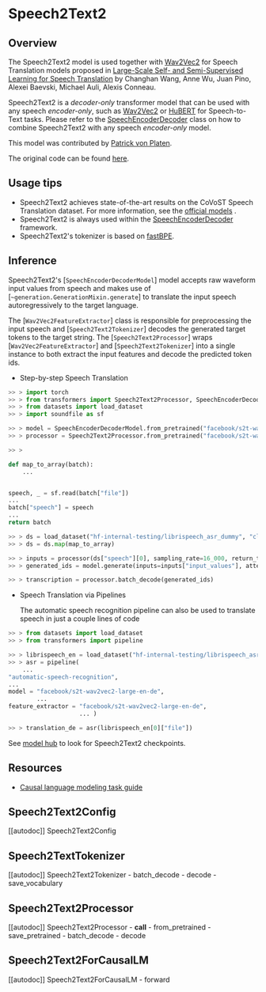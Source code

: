 <!--Copyright 2021 The HuggingFace Team. All rights reserved.

Licensed under the Apache License, Version 2.0 (the "License"); you may not use this file except in compliance with
the License. You may obtain a copy of the License at

http://www.apache.org/licenses/LICENSE-2.0

Unless required by applicable law or agreed to in writing, software distributed under the License is distributed on
an "AS IS" BASIS, WITHOUT WARRANTIES OR CONDITIONS OF ANY KIND, either express or implied. See the License for the
specific language governing permissions and limitations under the License.

⚠️ Note that this file is in Markdown but contain specific syntax for our doc-builder (similar to MDX) that may not be
rendered properly in your Markdown viewer.

-->

# Speech2Text2

## Overview

The Speech2Text2 model is used together with [Wav2Vec2](wav2vec2) for Speech Translation models proposed in
[Large-Scale Self- and Semi-Supervised Learning for Speech Translation](https://arxiv.org/abs/2104.06678) by
Changhan Wang, Anne Wu, Juan Pino, Alexei Baevski, Michael Auli, Alexis Conneau.

Speech2Text2 is a *decoder-only* transformer model that can be used with any speech *encoder-only*, such as
[Wav2Vec2](wav2vec2) or [HuBERT](hubert) for Speech-to-Text tasks. Please refer to the
[SpeechEncoderDecoder](speech-encoder-decoder) class on how to combine Speech2Text2 with any speech *encoder-only*
model.

This model was contributed by [Patrick von Platen](https://huggingface.co/patrickvonplaten).

The original code can be found [here](https://github.com/pytorch/fairseq/blob/1f7ef9ed1e1061f8c7f88f8b94c7186834398690/fairseq/models/wav2vec/wav2vec2_asr.py#L266).

## Usage tips

- Speech2Text2 achieves state-of-the-art results on the CoVoST Speech Translation dataset. For more information, see
  the [official models](https://huggingface.co/models?other=speech2text2) .
- Speech2Text2 is always used within the [SpeechEncoderDecoder](speech-encoder-decoder) framework.
- Speech2Text2's tokenizer is based on [fastBPE](https://github.com/glample/fastBPE).

## Inference

Speech2Text2's [`SpeechEncoderDecoderModel`] model accepts raw waveform input values from speech and
makes use of [`~generation.GenerationMixin.generate`] to translate the input speech
autoregressively to the target language.

The [`Wav2Vec2FeatureExtractor`] class is responsible for preprocessing the input speech and
[`Speech2Text2Tokenizer`] decodes the generated target tokens to the target string. The
[`Speech2Text2Processor`] wraps [`Wav2Vec2FeatureExtractor`] and
[`Speech2Text2Tokenizer`] into a single instance to both extract the input features and decode the
predicted token ids.

- Step-by-step Speech Translation

```python
>> > import torch
>> > from transformers import Speech2Text2Processor, SpeechEncoderDecoderModel
>> > from datasets import load_dataset
>> > import soundfile as sf

>> > model = SpeechEncoderDecoderModel.from_pretrained("facebook/s2t-wav2vec2-large-en-de")
>> > processor = Speech2Text2Processor.from_pretrained("facebook/s2t-wav2vec2-large-en-de")

>> >

def map_to_array(batch):
    ...


speech, _ = sf.read(batch["file"])
...
batch["speech"] = speech
...
return batch

>> > ds = load_dataset("hf-internal-testing/librispeech_asr_dummy", "clean", split="validation")
>> > ds = ds.map(map_to_array)

>> > inputs = processor(ds["speech"][0], sampling_rate=16_000, return_tensors="pt")
>> > generated_ids = model.generate(inputs=inputs["input_values"], attention_mask=inputs["attention_mask"])

>> > transcription = processor.batch_decode(generated_ids)
```

- Speech Translation via Pipelines

  The automatic speech recognition pipeline can also be used to translate speech in just a couple lines of code

```python
>> > from datasets import load_dataset
>> > from transformers import pipeline

>> > librispeech_en = load_dataset("hf-internal-testing/librispeech_asr_dummy", "clean", split="validation")
>> > asr = pipeline(
    ...
"automatic-speech-recognition",
...
model = "facebook/s2t-wav2vec2-large-en-de",
        ...
feature_extractor = "facebook/s2t-wav2vec2-large-en-de",
                    ... )

>> > translation_de = asr(librispeech_en[0]["file"])
```

See [model hub](https://huggingface.co/models?filter=speech2text2) to look for Speech2Text2 checkpoints.

## Resources

- [Causal language modeling task guide](../tasks/language_modeling)

## Speech2Text2Config

[[autodoc]] Speech2Text2Config

## Speech2TextTokenizer

[[autodoc]] Speech2Text2Tokenizer
    - batch_decode
    - decode
    - save_vocabulary

## Speech2Text2Processor

[[autodoc]] Speech2Text2Processor
    - __call__
    - from_pretrained
    - save_pretrained
    - batch_decode
    - decode

## Speech2Text2ForCausalLM

[[autodoc]] Speech2Text2ForCausalLM
    - forward
